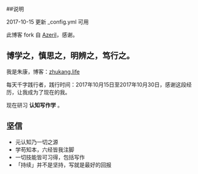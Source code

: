 ﻿##说明

2017-10-15  更新 _config.yml 可用

此博客 fork 自 [Azeril](http://azeril.me/)，感谢。

## 博学之，慎思之，明辨之，笃行之。

我是朱康，博客：[zhukang.life](www.zhukang.life)

每天千字践行者，践行时间：2017年10月15日至2017年10月30日，感谢这段经历，让我成为了现在的我。

现在研习 **认知写作学** 。

## 坚信


- 元认知乃一切之源
- 学苟知本，六经皆我注脚 
- 一切技能皆可习得，包括写作
- 「持续」并不是坚持，写就是最好的回报



